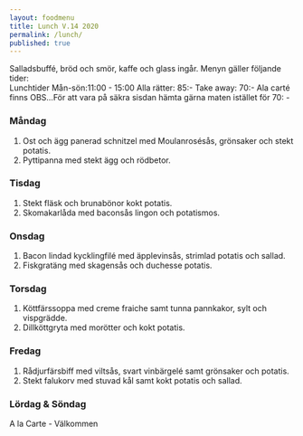 ```yaml
---
layout: foodmenu
title: Lunch V.14 2020
permalink: /lunch/
published: true
---
```

Salladsbuffé, bröd och smör, kaffe och glass ingår.
Menyn gäller följande tider:  
Lunchtider  Mån-sön:11:00 - 15:00
Alla rätter: 85:- Take away: 70:-
Ala carté finns
OBS...För att vara på säkra sisdan hämta gärna maten istället för 70: -
                           

### Måndag
1. Ost och ägg panerad schnitzel med Moulanrosésås, grönsaker och stekt potatis.
2. Pyttipanna med stekt ägg och rödbetor.

### Tisdag
1. Stekt fläsk och brunabönor kokt potatis.
2. Skomakarlåda med baconsås lingon och potatismos.

### Onsdag
1. Bacon lindad kycklingfilé med äpplevinsås, strimlad potatis och sallad.
2. Fiskgratäng med skagensås och duchesse potatis.

### Torsdag
1. Köttfärssoppa med creme fraiche samt tunna pannkakor, sylt och vispgrädde. 
2. Dillköttgryta med morötter och kokt potatis.

### Fredag
1. Rådjurfärsbiff med viltsås, svart vinbärgelé samt grönsaker och potatis.
2. Stekt falukorv med stuvad kål samt kokt potatis och sallad.
 
                                                                                                    
                   
### Lördag & Söndag
A la Carte - Välkommen
